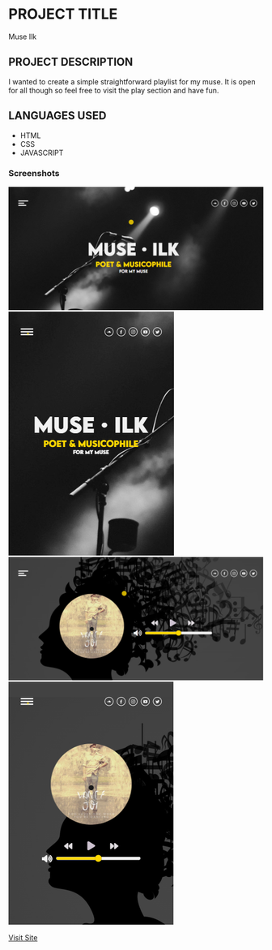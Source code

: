 # PROJECT TITLE
Muse Ilk

## PROJECT DESCRIPTION
I wanted to create a simple straightforward playlist for my muse. It is open for all though so feel free to visit the play section and have fun.

## LANGUAGES USED
* HTML
* CSS
* JAVASCRIPT

### Screenshots
![Desktop](img/screenshot%20desktop.PNG)
![Desktop](img/screenshot%20mobile.PNG)
![Desktop](img/screenshot%20desktop%202.PNG)
![Desktop](img/screenshot%20mobile%202.PNG)

[Visit Site](https://muse-ilk.netlify.app/)
